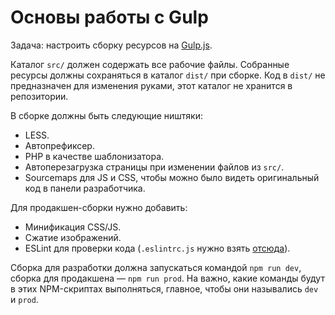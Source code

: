 # Основы работы с Gulp
Задача: настроить сборку ресурсов на [Gulp.js](http://gulpjs.com).

Каталог `src/` должен содержать все рабочие файлы. Собранные ресурсы должны сохраняться в каталог `dist/` при сборке. Код в `dist/` не предназначен для изменения руками, этот каталог не хранится в репозитории.

В сборке должны быть следующие ништяки:

* LESS.
* Автопрефиксер.
* PHP в качестве шаблонизатора.
* Автоперезагрузка страницы при изменении файлов из `src/`.
* Sourcemaps для JS и CSS, чтобы можно было видеть оригинальный код в панели разработчика.

Для продакшен-сборки нужно добавить:

* Минификация CSS/JS.
* Сжатие изображений.
* ESLint для проверки кода (`.eslintrc.js` нужно взять [отсюда](https://github.com/OggettoWeb/dotfiles)).

Сборка для разработки должна запускаться командой `npm run dev`, сборка для продакшена — `npm run prod`. На важно, какие команды будут в этих NPM-скриптах выполняться, главное, чтобы они назывались `dev` и `prod`.
